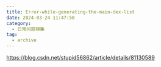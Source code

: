 ```yaml
---
title: Error-while-generating-the-main-dex-list
date: 2024-03-24 11:47:50
category:
  - 日常问题锦集
tag:
  - archive
---
```

https://blog.csdn.net/stupid56862/article/details/81130589
